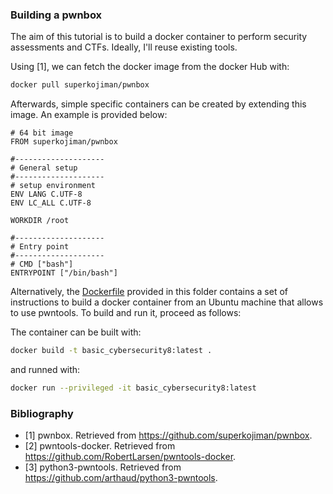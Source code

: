 ### Building a pwnbox

The aim of this tutorial is to build a docker container to perform security
assessments and CTFs. Ideally, I'll reuse existing tools.

Using [1], we can fetch the docker image from the docker Hub with:
```bash
docker pull superkojiman/pwnbox
```

Afterwards, simple specific containers can be created by extending this image.
An example is provided below:

```
# 64 bit image
FROM superkojiman/pwnbox

#--------------------
# General setup
#--------------------
# setup environment
ENV LANG C.UTF-8
ENV LC_ALL C.UTF-8

WORKDIR /root

#--------------------
# Entry point
#--------------------
# CMD ["bash"]
ENTRYPOINT ["/bin/bash"]
```

Alternatively, the [Dockerfile](Dockerfile) provided in this folder contains a
set of instructions to build a docker container from an Ubuntu machine that allows
to use pwntools. To build and run it, proceed as follows:

The container can be built with:
```bash
docker build -t basic_cybersecurity8:latest .
```
and runned with:
```bash
docker run --privileged -it basic_cybersecurity8:latest
```

### Bibliography
- [1] pwnbox. Retrieved from https://github.com/superkojiman/pwnbox.
- [2] pwntools-docker. Retrieved from https://github.com/RobertLarsen/pwntools-docker.
- [3] python3-pwntools. Retrieved from https://github.com/arthaud/python3-pwntools.
